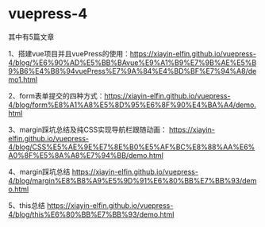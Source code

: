 # vuepress-4
其中有5篇文章

1、搭建vue项目并且vuePress的使用：https://xiayin-elfin.github.io/vuepress-4/blog/%E6%90%AD%E5%BB%BAvue%E9%A1%B9%E7%9B%AE%E5%B9%B6%E4%B8%94vuePress%E7%9A%84%E4%BD%BF%E7%94%A8/demo1.html

2、form表单提交的四种方式：https://xiayin-elfin.github.io/vuepress-4/blog/form%E8%A1%A8%E5%8D%95%E6%8F%90%E4%BA%A4/demo.html

3、margin踩坑总结及纯CSS实现导航栏跟随动画：
https://xiayin-elfin.github.io/vuepress-4/blog/CSS%E5%AE%9E%E7%8E%B0%E5%AF%BC%E8%88%AA%E6%A0%8F%E5%8A%A8%E7%94%BB/demo.html


4、margin踩坑总结
https://xiayin-elfin.github.io/vuepress-4/blog/margin%E8%B8%A9%E5%9D%91%E6%80%BB%E7%BB%93/demo.html

5、this总结
https://xiayin-elfin.github.io/vuepress-4/blog/this%E6%80%BB%E7%BB%93/demo.html
